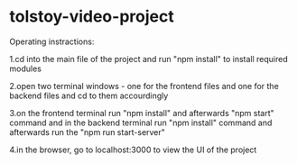 # tolstoy-video-project
Operating instractions:

1.cd into the main file of the project and run "npm install" to install required modules

2.open two terminal windows - one for the frontend files and one for the backend files and cd to them accourdingly

3.on the frontend terminal run "npm install" and afterwards "npm start" command and in the backend terminal run "npm install" command and afterwards run the "npm run start-server"

4.in the browser, go to localhost:3000 to view the UI of the project
